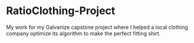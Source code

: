 # RatioClothing-Project
My work for my Galvanize capstone project where I helped a local clothing company optimize its algorithm to make the perfect fitting shirt.
